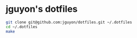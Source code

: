 # jguyon's dotfiles

```sh
git clone git@github.com:jguyon/dotfiles.git ~/.dotfiles
cd ~/.dotfiles
make
```
